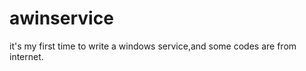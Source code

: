 awinservice
===========

it's my first time to write a windows service,and some codes are from internet.